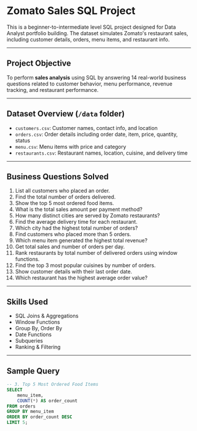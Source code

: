 #  Zomato Sales SQL Project

This is a beginner-to-intermediate level SQL project designed for Data Analyst portfolio building. The dataset simulates Zomato's restaurant sales, including customer details, orders, menu items, and restaurant info.

---

## Project Objective

To perform **sales analysis** using SQL by answering 14 real-world business questions related to customer behavior, menu performance, revenue tracking, and restaurant performance.

---

##  Dataset Overview (`/data` folder)

- `customers.csv`: Customer names, contact info, and location
- `orders.csv`: Order details including order date, item, price, quantity, status
- `menu.csv`: Menu items with price and category
- `restaurants.csv`: Restaurant names, location, cuisine, and delivery time

---

##  Business Questions Solved

1. List all customers who placed an order.
2. Find the total number of orders delivered.
3. Show the top 5 most ordered food items.
4. What is the total sales amount per payment method?
5. How many distinct cities are served by Zomato restaurants?
6. Find the average delivery time for each restaurant.
7. Which city had the highest total number of orders?
8. Find customers who placed more than 5 orders.
9. Which menu item generated the highest total revenue?
10. Get total sales and number of orders per day.
11. Rank restaurants by total number of delivered orders using window functions.
12. Find the top 3 most popular cuisines by number of orders.
13. Show customer details with their last order date.
14. Which restaurant has the highest average order value?

---

##  Skills Used

- SQL Joins & Aggregations
- Window Functions
- Group By, Order By
- Date Functions
- Subqueries
- Ranking & Filtering

---

##  Sample Query

```sql
-- 3. Top 5 Most Ordered Food Items
SELECT 
    menu_item, 
    COUNT(*) AS order_count
FROM orders
GROUP BY menu_item
ORDER BY order_count DESC
LIMIT 5;
